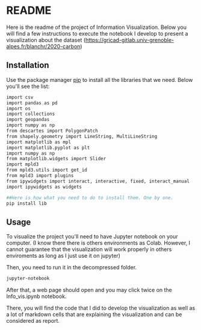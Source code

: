 # README
Here is the readme of the project of Information Visualization. Below you will find a few instructions to execute the notebook I develop to present a visualization about the dataset (https://gricad-gitlab.univ-grenoble-alpes.fr/blanchr/2020-carbon)

## Installation

Use the package manager [pip](https://pip.pypa.io/en/stable/) to install all the libraries that we need. Below you'll see the list:

```bash
import csv
import pandas as pd
import os
import collections
import geopandas 
import numpy as np
from descartes import PolygonPatch
from shapely.geometry import LineString, MultiLineString
import matplotlib as mpl
import matplotlib.pyplot as plt
import numpy as np
from matplotlib.widgets import Slider
import mpld3
from mpld3.utils import get_id
from mpld3 import plugins
from ipywidgets import interact, interactive, fixed, interact_manual
import ipywidgets as widgets
```
```bash
##Here is how what you need to do to install them. One by one.
pip install lib
```

## Usage

To visualize the project you'll need to have Jupyter notebook on your computer. (I know there there is others environments as Colab. However, I cannot guarantee that the visualization will work properly in others enviroments as long as I just use it on jupyter)

Then, you need to run it in the decompressed folder.
```bash
jupyter-notebook
```

After that, a web page should open and you may click twice on the Info_vis.ipynb notebook.

There, you will find the code that I did to develop the visualization as well as a lot of markdown cells that are explaining the visualization and can be considered as report.
